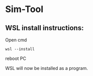 # Sim-Tool

## WSL install instructions:

Open cmd


```wsl --install```

reboot PC

WSL will now be installed as a program.
